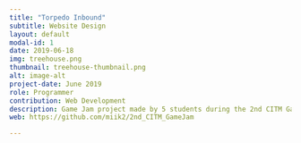 ```yaml
---
title: "Torpedo Inbound"
subtitle: Website Design
layout: default
modal-id: 1
date: 2019-06-18
img: treehouse.png
thumbnail: treehouse-thumbnail.png
alt: image-alt
project-date: June 2019
role: Programmer
contribution: Web Development
description: Game Jam project made by 5 students during the 2nd CITM Game Jam. Submarine shooter game in the depths of the ocean using the Unity 2D Engine and the Tiled Map Editor software.
web: https://github.com/miik2/2nd_CITM_GameJam

---
```

